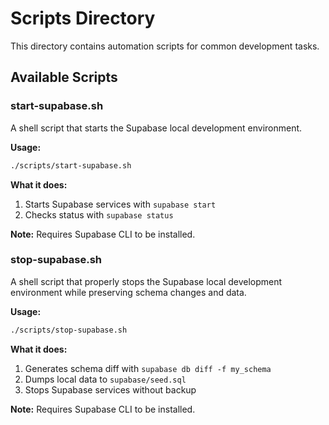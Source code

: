 # Scripts Directory

This directory contains automation scripts for common development tasks.

## Available Scripts

### start-supabase.sh
A shell script that starts the Supabase local development environment.

**Usage:**
```bash
./scripts/start-supabase.sh
```

**What it does:**
1. Starts Supabase services with `supabase start`
2. Checks status with `supabase status`

**Note:** Requires Supabase CLI to be installed.

### stop-supabase.sh
A shell script that properly stops the Supabase local development environment while preserving schema changes and data.

**Usage:**
```bash
./scripts/stop-supabase.sh
```

**What it does:**
1. Generates schema diff with `supabase db diff -f my_schema`
2. Dumps local data to `supabase/seed.sql`
3. Stops Supabase services without backup

**Note:** Requires Supabase CLI to be installed.
